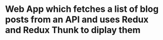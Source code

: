 # Web App which fetches a list of blog posts from an API and uses Redux and Redux Thunk to diplay them
